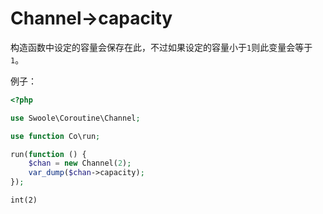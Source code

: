 # Channel->capacity

构造函数中设定的容量会保存在此，不过如果设定的容量小于`1`则此变量会等于`1`。

例子：

```php
<?php

use Swoole\Coroutine\Channel;

use function Co\run;

run(function () {
    $chan = new Channel(2);
    var_dump($chan->capacity);
});
```

```shell
int(2)
```
